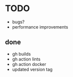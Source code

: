 # TODO

* bugs?
* performance improvements

## done

* gh builds
* gh action lints
* gh action docker
* updated version tag
